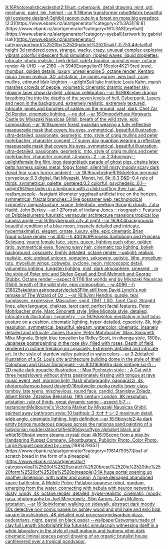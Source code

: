 [9:16](https://www.ebank.nz/aiartgenerator?category=9%3A16)[Photorealistic](https://www.ebank.nz/aiartgenerator?category=Photorealistic)[wideshot](https://www.ebank.nz/aiartgenerator?category=wideshot)[2:1](https://www.ebank.nz/aiartgenerator?category=2%3A1)[illust, cyberpunk, detail drawing, mint, girl, mechanic, paint, ink, helmet --ar 9:16](https://www.ebank.nz/aiartgenerator?category=illust%2C%2520cyberpunk%2C%2520detail%2520drawing%2C%2520mint%2C%2520girl%2C%2520mechanic%2C%2520paint%2C%2520ink%2C%2520helmet%2520--ar%25209%3A16)[bmw transformer robot](https://www.ebank.nz/aiartgenerator?category=bmw%2520transformer%2520robot)[Matrix beautiful girl costume design](https://www.ebank.nz/aiartgenerator?category=Matrix%2520beautiful%2520girl%2520costume%2520design)[4:3](https://www.ebank.nz/aiartgenerator?category=4%3A3)[ghibli racoon cute in a forest on moss big eyes](https://www.ebank.nz/aiartgenerator?category=ghibli%2520racoon%2520cute%2520in%2520a%2520forest%2520on%2520moss%2520big%2520eyes)[door.](https://www.ebank.nz/aiartgenerator?category=door.)[2:3](https://www.ebank.nz/aiartgenerator?category=2%3A3)[16:8](https://www.ebank.nz/aiartgenerator?category=16%3A8)[eyeball](https://www.ebank.nz/aiartgenerator?category=eyeball)[artwork by gabriel isak](https://www.ebank.nz/aiartgenerator?category=artwork%2520by%2520gabriel%2520isak)[::0.75](https://www.ebank.nz/aiartgenerator?category=%3A%3A0.75)[3:4](https://www.ebank.nz/aiartgenerator?category=3%3A4)[detail](https://www.ebank.nz/aiartgenerator?category=detail)[full height 3d rendered cows,  strange, wacky, crazy, unusual complex explosive vibrant colorful iridescent  fluid simulation, rippled waves, liquid droplettes, intricate, photo realistic, high detail, sidefx houdini, unreal engine, octane render 4k UHD --w 2160 --h 3940](https://www.ebank.nz/aiartgenerator?category=full%2520height%25203d%2520rendered%2520cows%2C%2520%2520strange%2C%2520wacky%2C%2520crazy%2C%2520unusual%2520complex%2520explosive%2520vibrant%2520colorful%2520iridescent%2520%2520fluid%2520simulation%2C%2520rippled%2520waves%2C%2520liquid%2520droplettes%2C%2520intricate%2C%2520photo%2520realistic%2C%2520high%2520detail%2C%2520sidefx%2520houdini%2C%2520unreal%2520engine%2C%2520octane%2520render%25204k%2520UHD%2520--w%25202160%2520--h%25203940)[Evangelion](https://www.ebank.nz/aiartgenerator?category=Evangelion)[11:16](https://www.ebank.nz/aiartgenerator?category=11%3A16)[color](https://www.ebank.nz/aiartgenerator?category=color)[4K](https://www.ebank.nz/aiartgenerator?category=4K)[21:9](https://www.ebank.nz/aiartgenerator?category=21%3A9)[red jewel, rhombus, golden details, luxury, unreal engine 5, octane render, Kentaro miura, hyper realism, 3D, artstation , by james gurney, wes burt, craig mullins, edmund blair leighton  --uplight](https://www.ebank.nz/aiartgenerator?category=red%2520jewel%2C%2520rhombus%2C%2520golden%2520details%2C%2520luxury%2C%2520unreal%2520engine%25205%2C%2520octane%2520render%2C%2520Kentaro%2520miura%2C%2520hyper%2520realism%2C%25203D%2C%2520artstation%2520%2C%2520by%2520james%2520gurney%2C%2520wes%2520burt%2C%2520craig%2520mullins%2C%2520edmund%2520blair%2520leighton%2520%2520--uplight)[Salt lake Institute Louis Kahn, marsh marshes crowds of people, volumetric cinematic dramtic weather sky, glowing laser show daylight, utopian celebration --ar 16:9](https://www.ebank.nz/aiartgenerator?category=Salt%2520lake%2520Institute%2520Louis%2520Kahn%2C%2520marsh%2520marshes%2520crowds%2520of%2520people%2C%2520volumetric%2520cinematic%2520dramtic%2520weather%2520sky%2C%2520glowing%2520laser%2520show%2520daylight%2C%2520utopian%2520celebration%2520--ar%252016%3A9)[8K](https://www.ebank.nz/aiartgenerator?category=8K)[cyber dragon breathing fire into the depths of the seven levels of hell. Cyberpunk, Lasers and neon in the background, extremely realistic, extremely textured, intricate, pipes and bunches of cables on the ground, vast, dark ,Chet Zar, 3d Render, cinematic lighting, —no dof —ar 16:9](https://www.ebank.nz/aiartgenerator?category=cyber%2520dragon%2520breathing%2520fire%2520into%2520the%2520depths%2520of%2520the%2520seven%2520levels%2520of%2520hell.%2520Cyberpunk%2C%2520Lasers%2520and%2520neon%2520in%2520the%2520background%2C%2520extremely%2520realistic%2C%2520extremely%2520textured%2C%2520intricate%2C%2520pipes%2520and%2520bunches%2520of%2520cables%2520on%2520the%2520ground%2C%2520vast%2C%2520dark%2520%2CChet%2520Zar%2C%25203d%2520Render%2C%2520cinematic%2520lighting%2C%2520%E2%80%94no%2520dof%2520%E2%80%94ar%252016%3A9)[moody](https://www.ebank.nz/aiartgenerator?category=moody)[Huge Hogwarts Castle by Miyazaki Nausicaa Ghibli, breath of the wild style, epic composition --ar 16:9](https://www.ebank.nz/aiartgenerator?category=Huge%2520Hogwarts%2520Castle%2520by%2520Miyazaki%2520Nausicaa%2520Ghibli%2C%2520breath%2520of%2520the%2520wild%2520style%2C%2520epic%2520composition%2520--ar%252016%3A9)[summer forest guardian wearing a fully reflective masquerade mask that covers his eyes, symmetrical, beautiful illustration, ultra-detailed, passionate, geometric, mtg, style of craig mullins and peter mohrbacher, character concept ::7 sunny day guardian wearing a reflective masquerade mask that covers his eyes, symmetrical, beautiful illustration, ultra-detailed, passionate, geometric, mtg, style of craig mullins and peter mohrbacher, character concept ::4 warm ::2 --ar 2:3](https://www.ebank.nz/aiartgenerator?category=summer%2520forest%2520guardian%2520wearing%2520a%2520fully%2520reflective%2520masquerade%2520mask%2520that%2520covers%2520his%2520eyes%2C%2520symmetrical%2C%2520beautiful%2520illustration%2C%2520ultra-detailed%2C%2520passionate%2C%2520geometric%2C%2520mtg%2C%2520style%2520of%2520craig%2520mullins%2520and%2520peter%2520mohrbacher%2C%2520character%2520concept%2520%3A%3A7%2520sunny%2520day%2520guardian%2520wearing%2520a%2520reflective%2520masquerade%2520mask%2520that%2520covers%2520his%2520eyes%2C%2520symmetrical%2C%2520beautiful%2520illustration%2C%2520ultra-detailed%2C%2520passionate%2C%2520geometric%2C%2520mtg%2C%2520style%2520of%2520craig%2520mullins%2520and%2520peter%2520mohrbacher%2C%2520character%2520concept%2520%3A%3A4%2520warm%2520%3A%3A2%2520--ar%25202%3A3)[doorway](https://www.ebank.nz/aiartgenerator?category=doorway)[--uplight](https://www.ebank.nz/aiartgenerator?category=--uplight)[female fire film, logo design](https://www.ebank.nz/aiartgenerator?category=female%2520fire%2520film%2C%2520logo%2520design)[black parade of ghost pigs, chains latex belts harness spikes metal, foggy forest, silent hill misty moody scary dark dread fear scary horror ambient --ar 16:9](https://www.ebank.nz/aiartgenerator?category=black%2520parade%2520of%2520ghost%2520pigs%2C%2520chains%2520latex%2520belts%2520harness%2520spikes%2520metal%2C%2520foggy%2520forest%2C%2520silent%2520hill%2520misty%2520moody%2520scary%2520dark%2520dread%2520fear%2520scary%2520horror%2520ambient%2520--ar%252016%3A9)[muybridge](https://www.ebank.nz/aiartgenerator?category=muybridge)[9:16](https://www.ebank.nz/aiartgenerator?category=9%3A16)[skeleton mermaid curvacious::0.3 digital, flat Miyazaki, Monet, hd, 8k::0.3 D&D::0.4 rule of thirds, symmetrical, palette, centered:0.2 colorful, psychedelic::0.1](https://www.ebank.nz/aiartgenerator?category=skeleton%2520mermaid%2520curvacious%3A%3A0.3%2520digital%2C%2520flat%2520Miyazaki%2C%2520Monet%2C%2520hd%2C%25208k%3A%3A0.3%2520D%26D%3A%3A0.4%2520rule%2520of%2520thirds%2C%2520symmetrical%2C%2520palette%2C%2520centered%3A0.2%2520colorful%2C%2520psychedelic%3A%3A0.1)[--uplight](https://www.ebank.nz/aiartgenerator?category=--uplight)[16:9](https://www.ebank.nz/aiartgenerator?category=16%3A9)[joe biden in a bedroom with a child sniffing their hair, 4k, realism,](https://www.ebank.nz/aiartgenerator?category=joe%2520biden%2520in%2520a%2520bedroom%2520with%2520a%2520child%2520sniffing%2520their%2520hair%2C%25204k%2C%2520realism%2C)[people](https://www.ebank.nz/aiartgenerator?category=people)[--fast](https://www.ebank.nz/aiartgenerator?category=--fast)[giant kilometer yggdrasil artificial tree on the horizon, symmetrical, fractal branches::3 like gossamer web, technological symmetry, megastructure, space, telephoto, peeking through clouds, Zaha Hadid, John Berkey —ar 1:2](https://www.ebank.nz/aiartgenerator?category=giant%2520kilometer%2520yggdrasil%2520artificial%2520tree%2520on%2520the%2520horizon%2C%2520symmetrical%2C%2520fractal%2520branches%3A%3A3%2520like%2520gossamer%2520web%2C%2520technological%2520symmetry%2C%2520megastructure%2C%2520space%2C%2520telephoto%2C%2520peeking%2520through%2520clouds%2C%2520Zaha%2520Hadid%2C%2520John%2520Berkey%2520%E2%80%94ar%25201%3A2)[Portrait of Indiana Jones :: risograph :: Featured on Dribble](https://www.ebank.nz/aiartgenerator?category=Portrait%2520of%2520Indiana%2520Jones%2520%3A%3A%2520risograph%2520%3A%3A%2520Featured%2520on%2520Dribble)[blur](https://www.ebank.nz/aiartgenerator?category=blur)[retro futuristic vernacular architecture mansions tropical low camera angle —ar 9:19](https://www.ebank.nz/aiartgenerator?category=retro%2520futuristic%2520vernacular%2520architecture%2520mansions%2520tropical%2520low%2520camera%2520angle%2520%E2%80%94ar%25209%3A19)[cyberpunk city at night --ar 16:9](https://www.ebank.nz/aiartgenerator?category=cyberpunk%2520city%2520at%2520night%2520--ar%252016%3A9)[3:4](https://www.ebank.nz/aiartgenerator?category=3%3A4)[background](https://www.ebank.nz/aiartgenerator?category=background)[a beautiful rendition of a blue moon, insanely detailed and intricate, hypermaximalist, elegant, ornate, luxury, elite, epic,cinematic,Brian froud,octane render,--w 300 --h 400](https://www.ebank.nz/aiartgenerator?category=a%2520beautiful%2520rendition%2520of%2520a%2520blue%2520moon%2C%2520insanely%2520detailed%2520and%2520intricate%2C%2520hypermaximalist%2C%2520elegant%2C%2520ornate%2C%2520luxury%2C%2520elite%2C%2520epic%2Ccinematic%2CBrian%2520froud%2Coctane%2520render%2C--w%2520300%2520--h%2520400)[16:9](https://www.ebank.nz/aiartgenerator?category=16%3A9)[Princess Santubong and Princess Sejinjang, young female face, stern, queen, fighting each other, golden ratio, symmetrical eyes, flowing wavy hair, cinematic top lighting, bokeh background, cgsociety, highly detailed, octane render --uplight](https://www.ebank.nz/aiartgenerator?category=Princess%2520Santubong%2520and%2520Princess%2520Sejinjang%2C%2520young%2520female%2520face%2C%2520stern%2C%2520queen%2C%2520fighting%2520each%2520other%2C%2520golden%2520ratio%2C%2520symmetrical%2520eyes%2C%2520flowing%2520wavy%2520hair%2C%2520cinematic%2520top%2520lighting%2C%2520bokeh%2520background%2C%2520cgsociety%2C%2520highly%2520detailed%2C%2520octane%2520render%2520--uplight)[: realism, realistic, epic undead unicorn, vogueing, seksowny, autistic, lithe, mycelium tutu, mycelium wings, cobwebs, cyclone, neon, microscopic detail, volumetric lighting, tungsten lighting, mist, dark atmosphere, smeared, , in the style of Peter gric and Stefan Gesell and Emil Melmoth and George Stubbs. Octane render --aspect 8:11](https://www.ebank.nz/aiartgenerator?category=%3A%2520realism%2C%2520realistic%2C%2520epic%2520undead%2520unicorn%2C%2520vogueing%2C%2520seksowny%2C%2520autistic%2C%2520lithe%2C%2520mycelium%2520tutu%2C%2520mycelium%2520wings%2C%2520cobwebs%2C%2520cyclone%2C%2520neon%2C%2520microscopic%2520detail%2C%2520volumetric%2520lighting%2C%2520tungsten%2520lighting%2C%2520mist%2C%2520dark%2520atmosphere%2C%2520smeared%2C%2520%2C%2520in%2520the%2520style%2520of%2520Peter%2520gric%2520and%2520Stefan%2520Gesell%2520and%2520Emil%2520Melmoth%2520and%2520George%2520Stubbs.%2520Octane%2520render%2520--aspect%25208%3A11)[16:9](https://www.ebank.nz/aiartgenerator?category=16%3A9)[at worlds end by Miyazaki Nausicaa Ghibli, breath of the wild style, epic composition.  --w 4096 --h 2160](https://www.ebank.nz/aiartgenerator?category=at%2520worlds%2520end%2520by%2520Miyazaki%2520Nausicaa%2520Ghibli%2C%2520breath%2520of%2520the%2520wild%2520style%2C%2520epic%2520composition.%2520%2520--w%25204096%2520--h%25202160)[25](https://www.ebank.nz/aiartgenerator?category=25)[skeleton astronaut](https://www.ebank.nz/aiartgenerator?category=skeleton%2520astronaut)[style](https://www.ebank.nz/aiartgenerator?category=style)[club](https://www.ebank.nz/aiartgenerator?category=club)[3](https://www.ebank.nz/aiartgenerator?category=3)[Film still from David Lynch's noir remake of The Wizard of Oz :: --ar 16:9](https://www.ebank.nz/aiartgenerator?category=Film%2520still%2520from%2520David%2520Lynch%27s%2520noir%2520remake%2520of%2520The%2520Wizard%2520of%2520Oz%2520%3A%3A%2520--ar%252016%3A9)[Jimi Hendrix, purple, teal, sunglasses, expressive, Masculine, spirit, DMT, LSD, Tarot Card, Straight lines, alien language, chakras, tarot card, perfect facial features, Peter Mohrbacher style, Marc Simonetti style, Mike Mignola style, detailed, intricate ink illustration, symmetry, --ar 16:9](https://www.ebank.nz/aiartgenerator?category=Jimi%2520Hendrix%2C%2520purple%2C%2520teal%2C%2520sunglasses%2C%2520expressive%2C%2520Masculine%2C%2520spirit%2C%2520DMT%2C%2520LSD%2C%2520Tarot%2520Card%2C%2520Straight%2520lines%2C%2520alien%2520language%2C%2520chakras%2C%2520tarot%2520card%2C%2520perfect%2520facial%2520features%2C%2520Peter%2520Mohrbacher%2520style%2C%2520Marc%2520Simonetti%2520style%2C%2520Mike%2520Mignola%2520style%2C%2520detailed%2C%2520intricate%2520ink%2520illustration%2C%2520symmetry%2C%2520--ar%252016%3A9)[skeleton meditating in half lotus posture on a cushion, cinematic lighting, hyper-detailed, cgsociety, 8k, high resolution, symmetrical, beautiful, elegant, watercolor, cinematic, insanely detailed and intricate, James Gurney, Peter Mohrbacher, Marc Simonetti, Mike Mignola, Bright blue tone](https://www.ebank.nz/aiartgenerator?category=skeleton%2520meditating%2520in%2520half%2520lotus%2520posture%2520on%2520a%2520cushion%2C%2520cinematic%2520lighting%2C%2520hyper-detailed%2C%2520cgsociety%2C%25208k%2C%2520high%2520resolution%2C%2520symmetrical%2C%2520beautiful%2C%2520elegant%2C%2520watercolor%2C%2520cinematic%2C%2520insanely%2520detailed%2520and%2520intricate%2C%2520James%2520Gurney%2C%2520Peter%2520Mohrbacher%2C%2520Marc%2520Simonetti%2C%2520Mike%2520Mignola%2C%2520Bright%2520blue%2520tone)[alien by Ridley Scott, in nihonga style, 1800s, Japanese poster](https://www.ebank.nz/aiartgenerator?category=alien%2520by%2520Ridley%2520Scott%2C%2520in%2520nihonga%2520style%2C%25201800s%2C%2520Japanese%2520poster)[painting in the rose sky, filled with roses, Depth of field, rendered in octane trending on cgsociety. Extremely detailed and intricate art. In the style of stardew valley painted in watercolors —ar 3:2](https://www.ebank.nz/aiartgenerator?category=painting%2520in%2520the%2520rose%2520sky%2C%2520filled%2520with%2520roses%2C%2520Depth%2520of%2520field%2C%2520rendered%2520in%2520octane%2520trending%2520on%2520cgsociety.%2520Extremely%2520detailed%2520and%2520intricate%2520art.%2520In%2520the%2520style%2520of%2520stardew%2520valley%2520painted%2520in%2520watercolors%2520%E2%80%94ar%25203%3A2)[detailed illustration of a St. Louis city architecture building dome  in the style of Ithell Colquhoun and Oscar Dominguez --ar 8:10](https://www.ebank.nz/aiartgenerator?category=detailed%2520illustration%2520of%2520a%2520St.%2520Louis%2520city%2520architecture%2520building%2520dome%2520%2520in%2520the%2520style%2520of%2520Ithell%2520Colquhoun%2520and%2520Oscar%2520Dominguez%2520--ar%25208%3A10)[16:9](https://www.ebank.nz/aiartgenerator?category=16%3A9)[retro dark vintage sci-fi : : 2D matte dark gouache illustration : : Max Pechstein style : : A Cat with three heads](https://www.ebank.nz/aiartgenerator?category=retro%2520dark%2520vintage%2520sci-fi%2520%3A%2520%3A%25202D%2520matte%2520dark%2520gouache%2520illustration%2520%3A%2520%3A%2520Max%2520Pechstein%2520style%2520%3A%2520%3A%2520A%2520Cat%2520with%2520three%2520heads)[lovers without shirts passionately kissing with tongue at rave music event, wet, morning light, flash photography, papparazzi, 4k, photorealism](https://www.ebank.nz/aiartgenerator?category=lovers%2520without%2520shirts%2520passionately%2520kissing%2520with%2520tongue%2520at%2520rave%2520music%2520event%2C%2520wet%2C%2520morning%2520light%2C%2520flash%2520photography%2C%2520papparazzi%2C%25204k%2C%2520photorealism)[sup board design](https://www.ebank.nz/aiartgenerator?category=sup%2520board%2520design)[9:16](https://www.ebank.nz/aiartgenerator?category=9%3A16)[rottweiler punk](https://www.ebank.nz/aiartgenerator?category=rottweiler%2520punk)[a pretty lower class tomboy, late teens, mischevious, round face, candid, Stanislaw Zoladz, Albert Birkle, Zdzisław Beksiński, 19th century London, 8K resolution, artstation, rule of thirds, great dynamic range --aspect 5:7 --test](https://www.ebank.nz/aiartgenerator?category=a%2520pretty%2520lower%2520class%2520tomboy%2C%2520late%2520teens%2C%2520mischevious%2C%2520round%2520face%2C%2520candid%2C%2520Stanislaw%2520Zoladz%2C%2520Albert%2520Birkle%2C%2520Zdzis%C5%82aw%2520Beksi%C5%84ski%2C%252019th%2520century%2520London%2C%25208K%2520resolution%2C%2520artstation%2C%2520rule%2520of%2520thirds%2C%2520great%2520dynamic%2520range%2520--aspect%25205%3A7%2520--test)[ancient](https://www.ebank.nz/aiartgenerator?category=ancient)[Melbourne's Victoria Market by Miyazaki Nausicaa Ghibli, spirited away bathroom style::10 bathtub::3 カオナシ::2 maximum detail, wide angle, cinematic lighting, high definition —ar 16:9](https://www.ebank.nz/aiartgenerator?category=Melbourne%27s%2520Victoria%2520Market%2520by%2520Miyazaki%2520Nausicaa%2520Ghibli%2C%2520spirited%2520away%2520bathroom%2520style%3A%3A10%2520bathtub%3A%3A3%2520%E3%82%AB%E3%82%AA%E3%83%8A%E3%82%B7%3A%3A2%2520maximum%2520detail%2C%2520wide%2520angle%2C%2520cinematic%2520lighting%2C%2520high%2520definition%2520%E2%80%94ar%252016%3A9)[bicycle](https://www.ebank.nz/aiartgenerator?category=bicycle)[2:4](https://www.ebank.nz/aiartgenerator?category=2%3A4)[a dark entity brings murderous plagues across the nations](https://www.ebank.nz/aiartgenerator?category=a%2520dark%2520entity%2520brings%2520murderous%2520plagues%2520across%2520the%2520nations)[a sand painting of a babylonian goddess](https://www.ebank.nz/aiartgenerator?category=a%2520sand%2520painting%2520of%2520a%2520babylonian%2520goddess)[lit](https://www.ebank.nz/aiartgenerator?category=lit)[portal](https://www.ebank.nz/aiartgenerator?category=portal)[field](https://www.ebank.nz/aiartgenerator?category=field)[36daysoftype alphabet black and white](https://www.ebank.nz/aiartgenerator?category=36daysoftype%2520alphabet%2520black%2520and%2520white)[16:9](https://www.ebank.nz/aiartgenerator?category=16%3A9)[brain worm steamy crystal clear 4k](https://www.ebank.nz/aiartgenerator?category=brain%2520worm%2520steamy%2520crystal%2520clear%25204k)[16:9](https://www.ebank.nz/aiartgenerator?category=16%3A9)[Scene from a play by Handspring Puppet Company. Ghostbusters.  Publicity Photo. Color Photo.  Large Puppet operated by crew.](https://www.ebank.nz/aiartgenerator?category=Scene%2520from%2520a%2520play%2520by%2520Handspring%2520Puppet%2520Company.%2520Ghostbusters.%2520%2520Publicity%2520Photo.%2520Color%2520Photo.%2520%2520Large%2520Puppet%2520operated%2520by%2520crew.)[1981479357](https://www.ebank.nz/aiartgenerator?category=1981479357)[loaf of scratch bread in the form of a pineapple](https://www.ebank.nz/aiartgenerator?category=loaf%2520of%2520scratch%2520bread%2520in%2520the%2520form%2520of%2520a%2520pineapple)[3:1](https://www.ebank.nz/aiartgenerator?category=3%3A1)[A huge portal opening up another dimension, with water and ocean, A huge demaged abandoned space battleship, A Mobile Police Patlabor japanese robot, gundam, emerging from the water, connecting with nebula with neuron networks, dusty, windy, 4k, octane render, detailed, hyper-realistic, cinematic, moody, nasa, photography by Joel Meyerowitz, Slim Aarons, Craig Mullens, artstation, --ar 16:9](https://www.ebank.nz/aiartgenerator?category=A%2520huge%2520portal%2520opening%2520up%2520another%2520dimension%2C%2520with%2520water%2520and%2520ocean%2C%2520A%2520huge%2520demaged%2520abandoned%2520space%2520battleship%2C%2520A%2520Mobile%2520Police%2520Patlabor%2520japanese%2520robot%2C%2520gundam%2C%2520emerging%2520from%2520the%2520water%2C%2520connecting%2520with%2520nebula%2520with%2520neuron%2520networks%2C%2520dusty%2C%2520windy%2C%25204k%2C%2520octane%2520render%2C%2520detailed%2C%2520hyper-realistic%2C%2520cinematic%2C%2520moody%2C%2520nasa%2C%2520photography%2520by%2520Joel%2520Meyerowitz%2C%2520Slim%2520Aarons%2C%2520Craig%2520Mullens%2C%2520artstation%2C%2520--ar%252016%3A9)[pink](https://www.ebank.nz/aiartgenerator?category=pink)[foman walking on sidewalk, abstract dark moody 50s detective noir comic panels by ashley wood and phil hale and enki bilal, square-brushstrokes, 4K detailed post processing](https://www.ebank.nz/aiartgenerator?category=foman%2520walking%2520on%2520sidewalk%2C%2520abstract%2520dark%2520moody%252050s%2520detective%2520noir%2520comic%2520panels%2520by%2520ashley%2520wood%2520and%2520phil%2520hale%2520and%2520enki%2520bilal%2C%2520square-brushstrokes%2C%25204K%2520detailed%2520post%2520processing)[edwardian plaza, pedestrians, night, pastel on black paper --wallpaper](https://www.ebank.nz/aiartgenerator?category=edwardian%2520plaza%2C%2520pedestrians%2C%2520night%2C%2520pastel%2520on%2520black%2520paper%2520--wallpaper)[Catwoman,made of clay,full Length Shot](https://www.ebank.nz/aiartgenerator?category=Catwoman%2Cmade%2520of%2520clay%2Cfull%2520Length%2520Shot)[bright](https://www.ebank.nz/aiartgenerator?category=bright)[9:16](https://www.ebank.nz/aiartgenerator?category=9%3A16)[a futuristic simulacrum witnessing itself in a white laboratory in the style of matt mahurin and tsutomu nihei dark cinematic liminal space](https://www.ebank.nz/aiartgenerator?category=a%2520futuristic%2520simulacrum%2520witnessing%2520itself%2520in%2520a%2520white%2520laboratory%2520in%2520the%2520style%2520of%2520matt%2520mahurin%2520and%2520tsutomu%2520nihei%2520dark%2520cinematic%2520liminal%2520space)[a pencil drawing of an organic brutalist  house cantilevered over a tropical pond](https://www.ebank.nz/aiartgenerator?category=a%2520pencil%2520drawing%2520of%2520an%2520organic%2520brutalist%2520%2520house%2520cantilevered%2520over%2520a%2520tropical%2520pond)[vapor,](https://www.ebank.nz/aiartgenerator?category=vapor%2C)